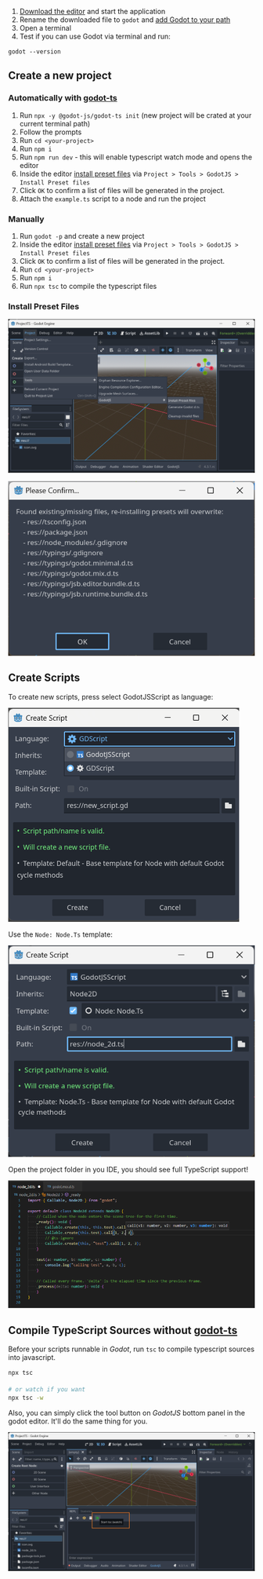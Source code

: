 1. [Download the editor](https://github.com/ialex32x/GodotJS-Build/releases) and start the application
2. Rename the downloaded file to `godot` and [add Godot to your path](https://docs.godotengine.org/en/stable/tutorials/editor/command_line_tutorial.html#path)
3. Open a terminal
4. Test if you can use Godot via terminal and run:

```shell
godot --version
```

## Create a new project

### Automatically with [godot-ts](https://github.com/godotjs/godot-ts)

1. Run `npx -y @godot-js/godot-ts init` (new project will be crated at your current terminal path)
2. Follow the prompts
3. Run `cd <your-project>`
4. Run `npm i`
5. Run `npm run dev` - this will enable typescript watch mode and opens the editor
6. Inside the editor [install preset files](#install-preset-files) via `Project > Tools > GodotJS > Install Preset files`
7. Click `OK` to confirm a list of files will be generated in the project.
8. Attach the `example.ts` script to a node and run the project

### Manually

1. Run `godot -p` and create a new project
2. Inside the editor [install preset files](#install-preset-files) via `Project > Tools > GodotJS > Install Preset files`
3. Click `OK` to confirm a list of files will be generated in the project.
4. Run `cd <your-project>`
5. Run `npm i`
6. Run `npx tsc` to compile the typescript files

### Install Preset Files

![Install Presets](images/tsproj_install_presets.png)

![Prompt](images/tsproj_install_presets_prompt.png)

## Create Scripts

To create new scripts, press select GodotJSScript as language:

![Select Language](images/tsproj_select_godotjs.png)

Use the ``Node: Node.Ts`` template:

![Create a Script](images/tsproj_create_script.png)

Open the project folder in you IDE, you should see full TypeScript support!

![Type Hint](images/tsproj_type_hint.png)

## Compile TypeScript Sources without [godot-ts](https://github.com/godotjs/godot-ts)

Before your scripts runnable in _Godot_, run `tsc` to compile typescript sources into javascript.

```sh
npx tsc

# or watch if you want
npx tsc -w
```

Also, you can simply click the tool button on _GodotJS_ bottom panel in the godot editor. It'll do the same thing for you.

![TSC Watch](images/tsproj_tsc_watch.png)
